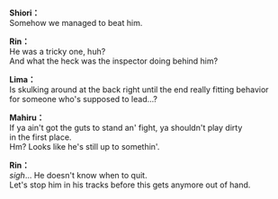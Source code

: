 # 

  
**Shiori：**  
Somehow we managed to beat him.  
  
**Rin：**  
He was a tricky one, huh?  
And what the heck was the inspector doing behind him?  
  
**Lima：**  
Is skulking around at the back right until the end really fitting behavior  
for someone who's supposed to lead...?  
  
**Mahiru：**  
If ya ain't got the guts to stand an' fight, ya shouldn't play dirty  
in the first place.  
Hm? Looks like he's still up to somethin'.  
  
**Rin：**  
*sigh*... He doesn't know when to quit.  
Let's stop him in his tracks before this gets anymore out of hand.  
